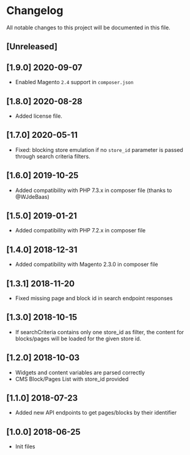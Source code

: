 # Changelog
All notable changes to this project will be documented in this file.

## [Unreleased]

## [1.9.0] 2020-09-07
* Enabled Magento `2.4` support in `composer.json`

## [1.8.0] 2020-08-28
* Added license file.

## [1.7.0] 2020-05-11
* Fixed: blocking store emulation if no `store_id` parameter is passed through search criteria filters.

## [1.6.0] 2019-10-25
* Added compatibility with PHP 7.3.x in composer file (thanks to @WJdeBaas)

## [1.5.0] 2019-01-21
* Added compatibility with PHP 7.2.x in composer file

## [1.4.0] 2018-12-31
* Added compatibility with Magento 2.3.0 in composer file

## [1.3.1] 2018-11-20
* Fixed missing page and block id in search endpoint responses

## [1.3.0] 2018-10-15
* If searchCriteria contains only one store_id as filter, the content for blocks/pages will be loaded for the given store id. 

## [1.2.0] 2018-10-03
* Widgets and content variables are parsed correctly
* CMS Block/Pages List with store_id provided

## [1.1.0] 2018-07-23
* Added new API endpoints to get pages/blocks by their identifier

## [1.0.0] 2018-06-25
* Init files
